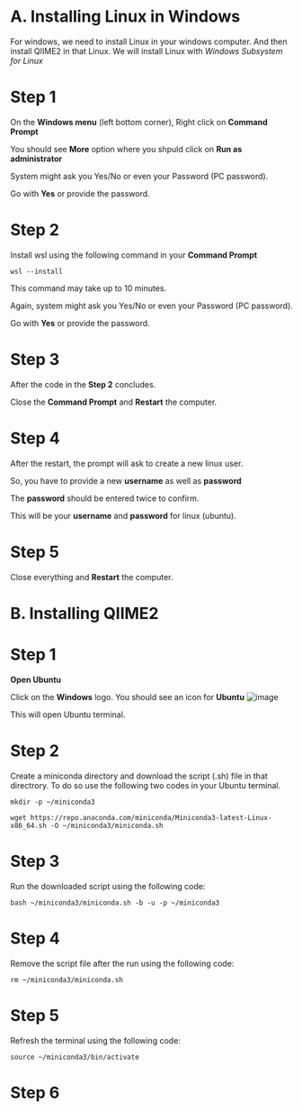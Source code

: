 # A. Installing Linux in Windows

For windows, we need to install Linux in your windows computer. And then install QIIME2 in that Linux.
We will install Linux with *Windows Subsystem for Linux*


# Step 1

On the **Windows menu** (left bottom corner), Right click on **Command Prompt**

You should see **More** option where you shpuld click on **Run as administrator**

System might ask you Yes/No or even your Password (PC password).

Go with **Yes** or provide the password. 

# Step 2

Install wsl using the following command in your **Command Prompt**

```
wsl --install
```

This command may take up to 10 minutes.

Again, system might ask you Yes/No or even your Password (PC password).

Go with **Yes** or provide the password. 

# Step 3

After the code in the **Step 2** concludes. 

Close the **Command Prompt** and **Restart** the computer.

# Step 4 

After the restart, the prompt will ask to create a new linux user.

So, you have to provide a new **username** as well as **password**

The **password** should be entered twice to confirm.

This will be your **username** and **password** for linux (ubuntu). 

# Step 5 

Close everything and **Restart** the computer.


# B. Installing QIIME2

# Step 1 

**Open Ubuntu**

Click on the **Windows** logo. You should see an icon for **Ubuntu** ![image](https://github.com/user-attachments/assets/fa4303e0-0cd5-4eaf-a627-e35a8b53ec05)

This will open Ubuntu terminal.

# Step 2 

Create a miniconda directory and download the script (.sh) file in that directrory. To do so use the following two codes in your Ubuntu terminal.

```
mkdir -p ~/miniconda3
```

```
wget https://repo.anaconda.com/miniconda/Miniconda3-latest-Linux-x86_64.sh -O ~/miniconda3/miniconda.sh
```

# Step 3 

Run the downloaded script using the following code:

```
bash ~/miniconda3/miniconda.sh -b -u -p ~/miniconda3
```

# Step 4

Remove the script file after the run using the following code:

```
rm ~/miniconda3/miniconda.sh
```

# Step 5

Refresh the terminal using the following code:

```
source ~/miniconda3/bin/activate
```

# Step 6







































